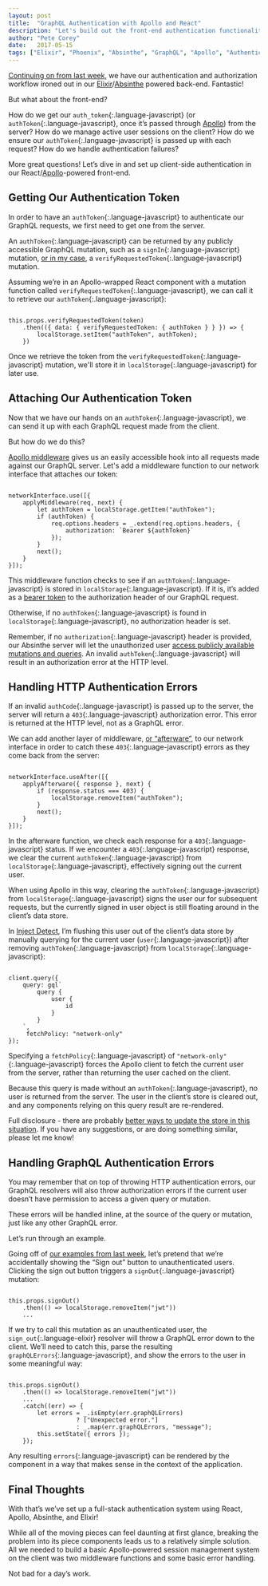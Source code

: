 ```yaml
---
layout: post
title:  "GraphQL Authentication with Apollo and React"
description: "Let's build out the front-end authentication functionality of a React, and Apollo, and Absinthe-powered Elixir application."
author: "Pete Corey"
date:   2017-05-15
tags: ["Elixir", "Phoenix", "Absinthe", "GraphQL", "Apollo", "Authentication"]
---
```


[Continuing on from last week](http://www.east5th.co/blog/2017/05/08/graphql-authentication-with-elixir-and-absinthe/), we have our authentication and authorization workflow ironed out in our [Elixir](http://elixir-lang.org/)/[Absinthe](http://absinthe-graphql.org/) powered back-end. Fantastic!

But what about the front-end?

How do we get our `auth_token`{:.language-javascript} (or `authToken`{:.language-javascript}, once it’s passed through [Apollo](http://www.apollodata.com/)) from the server? How do we manage active user sessions on the client? How do we ensure our `authToken`{:.language-javascript} is passed up with each request? How do we handle authentication failures?

More great questions! Let’s dive in and set up client-side authentication in our React/[Apollo](http://www.apollodata.com/)-powered front-end.

## Getting Our Authentication Token

In order to have an `authToken`{:.language-javascript} to authenticate our GraphQL requests, we first need to get one from the server.

An `authToken`{:.language-javascript} can be returned by any publicly accessible GraphQL mutation, such as a `signIn`{:.language-javascript} mutation, [or in my case](http://www.east5th.co/blog/2017/04/24/passwordless-authentication-with-phoenix-tokens/), a `verifyRequestedToken`{:.language-javascript} mutation.

Assuming we’re in an Apollo-wrapped React component with a mutation function called `verifyRequestedToken`{:.language-javascript}, we can call it to retrieve our `authToken`{:.language-javascript}:

<pre class='language-javascript'><code class='language-javascript'>
this.props.verifyRequestedToken(token)
    .then(({ data: { verifyRequestedToken: { authToken } } }) => {
        localStorage.setItem("authToken", authToken);
    })
</code></pre>

Once we retrieve the token from the `verifyRequestedToken`{:.language-javascript} mutation, we'll store it in `localStorage`{:.language-javascript} for later use.

## Attaching Our Authentication Token

Now that we have our hands on an `authToken`{:.language-javascript}, we can send it up with each GraphQL request made from the client.

But how do we do this?

[Apollo middleware](http://dev.apollodata.com/core/network.html#networkInterfaceMiddleware) gives us an easily accessible hook into all requests made against our GraphQL server. Let's add a middleware function to our network interface that attaches our token:

<pre class='language-javascript'><code class='language-javascript'>
networkInterface.use([{
    applyMiddleware(req, next) {
        let authToken = localStorage.getItem("authToken");
        if (authToken) {
            req.options.headers = _.extend(req.options.headers, {
                authorization: `Bearer ${authToken}`
            });
        }
        next();
    }
}]);
</code></pre>

This middleware function checks to see if an `authToken`{:.language-javascript} is stored in `localStorage`{:.language-javascript}. If it is, it’s added as a [bearer token](https://tools.ietf.org/html/rfc6750#section-1.2) to the authorization header of our GraphQL request.

Otherwise, if no `authToken`{:.language-javascript} is found in `localStorage`{:.language-javascript}, no authorization header is set.

Remember, if no `authorization`{:.language-javascript} header is provided, our Absinthe server will let the unauthorized user [access publicly available mutations and queries](http://www.east5th.co/blog/2017/05/08/graphql-authentication-with-elixir-and-absinthe/#a-public-query). An invalid `authToken`{:.language-javascript} will result in an authorization error at the HTTP level.

## Handling HTTP Authentication Errors

If an invalid `authCode`{:.language-javascript} is passed up to the server, the server will return a `403`{:.language-javascript} authorization error. This error is returned at the HTTP level, not as a GraphQL error.

We can add another layer of middleware, [or “afterware”](http://dev.apollodata.com/core/network.html#networkInterfaceAfterware), to our network interface in order to catch these `403`{:.language-javascript} errors as they come back from the server:

<pre class='language-javascript'><code class='language-javascript'>
networkInterface.useAfter([{
    applyAfterware({ response }, next) {
        if (response.status === 403) {
            localStorage.removeItem("authToken");
        }
        next();
    }
}]);
</code></pre>

In the afterware function, we check each response for a `403`{:.language-javascript} status. If we encounter a `403`{:.language-javascript} response, we clear the current `authToken`{:.language-javascript} from `localStorage`{:.language-javascript}, effectively signing out the current user.

When using Apollo in this way, clearing the `authToken`{:.language-javascript} from `localStorage`{:.language-javascript} signs the user our for subsequent requests, but the currently signed in user object is still floating around in the client’s data store.

In [Inject Detect](http://www.injectdetect.com/), I’m flushing this user out of the client’s data store by manually querying for the current user (`user`{:.language-javascript}) after removing `authToken`{:.language-javascript} from `localStorage`{:.language-javascript}:

<pre class='language-javascript'><code class='language-javascript'>
client.query({
    query: gql`
        query {
            user {
                id
            }
        }
    `,
     fetchPolicy: "network-only"
});
</code></pre>

Specifying a `fetchPolicy`{:.language-javascript} of `"network-only"`{:.language-javascript} forces the Apollo client to fetch the current user from the server, rather than returning the user cached on the client.

Because this query is made without an `authToken`{:.language-javascript}, no user is returned from the server. The user in the client’s store is cleared out, and any components relying on this query result are re-rendered.

Full disclosure - there are probably [better ways to update the store in this situation](http://dev.apollodata.com/react/cache-updates.html). If you have any suggestions, or are doing something similar, please let me know!

## Handling GraphQL Authentication Errors

You may remember that on top of throwing HTTP authentication errors, our GraphQL resolvers will also throw authorization errors if the current user doesn’t have permission to access a given query or mutation.

These errors will be handled inline, at the source of the query or mutation, just like any other GraphQL error.

Let’s run through an example.

Going off of [our examples from last week](http://www.east5th.co/blog/2017/05/08/graphql-authentication-with-elixir-and-absinthe/), let’s pretend that we’re accidentally showing the “Sign out” button to unauthenticated users. Clicking the sign out button triggers a `signOut`{:.language-javascript} mutation:

<pre class='language-javascript'><code class='language-javascript'>
this.props.signOut()
    .then(() => localStorage.removeItem("jwt"))
    ...
</code></pre>

If we try to call this mutation as an unauthenticated user, the `sign_out`{:.language-elixir} resolver will throw a GraphQL error down to the client. We’ll need to catch this, parse the resulting `graphQLErrors`{:.language-javascript}, and show the errors to the user in some meaningful way:

<pre class='language-javascript'><code class='language-javascript'>
this.props.signOut()
    .then(() => localStorage.removeItem("jwt"))
    ...
    .catch((err) => {
        let errors = _.isEmpty(err.graphQLErrors)
                   ? ["Unexpected error."]
                   : _.map(err.graphQLErrors, "message");
        this.setState({ errors });
    });
</code></pre>

Any resulting `errors`{:.language-javascript} can be rendered by the component in a way that makes sense in the context of the application.

## Final Thoughts

With that’s we’ve set up a full-stack authentication system using React, Apollo, Absinthe, and Elixir!

While all of the moving pieces can feel daunting at first glance, breaking the problem into its piece components leads us to a relatively simple solution. All we needed to build a basic Apollo-powered session management system on the client was two middleware functions and some basic error handling.

Not bad for a day’s work.
